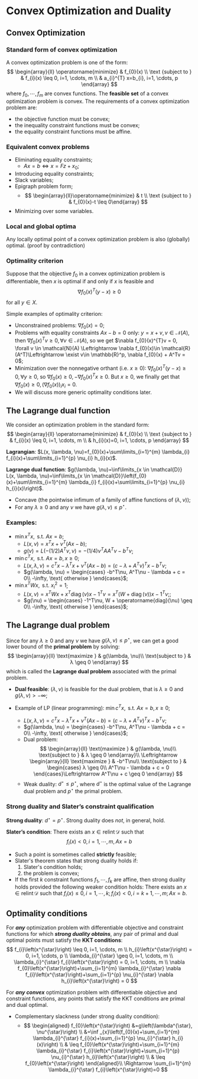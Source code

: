 # Convex Optimization and Duality

## Convex Optimization

### Standard form of convex optimization

A convex optimization problem is one of the form:
$$
\begin{array}{ll}
\operatorname{minimize} & f_{0}(x) \\
\text {subject to } & f_{i}(x) \leq 0,  i=1, \cdots, m \\
& a_{i}^{T} x=b_{i},  i=1, \cdots, p
\end{array}
$$
where $f_0, \cdots, f_m$ are convex functions. The **feasible set** of a convex optimization problem is convex. The requirements of a convex optimization problem are:

- the objective function must be convex;
- the inequality constraint functions must be convex;
- the equality constraint functions must be affine.

### Equivalent convex problems

- Eliminating equality constraints;
  - $Ax = b \Leftrightarrow x = Fz + x_0$;
- Introducing equality constraints;
- Slack variables;
- Epigraph problem form;
  - $$
    \begin{array}{ll}\operatorname{minimize} & t \\
    \text {subject to } & f_{0}(x)-t \leq 0\end{array}
    $$
- Minimizing over some variables.

### Local and global optima

Any locally optimal point of a convex optimization problem is also (globally) optimal. (proof by contradiction)

### Optimality criterion

Suppose that the objective $f_0$ in a convex optimization problem is differentiable, then $x$ is optimal if and only if $x$ is feasible and
$$
\nabla f_{0}(x)^{T}(y-x) \geq 0
$$
for all $y \in X$.

Simple examples of optimality criterion:
- Unconstrained problems: $\nabla f_{0}(x) = 0$;
- Problems with equality constraints $Ax - b = 0$ only: $y = x + v, v \in \mathcal{N}(A)$, then $\nabla f_{0}(x)^{T}v \geq 0, \forall v \in \mathcal{N}(A)$, so we get $\nabla f_{0}(x)^{T}v = 0, \forall v \in \mathcal{N}(A) \Leftrightarrow \nabla f_{0}(x)\in \mathcal{R}(A^T)\Leftrightarrow \exist v\in \mathbb{R}^p, \nabla f_{0}(x) + A^Tv = 0$;
- Minimization over the nonnegative orthant (i.e. $x\geq 0$): $\nabla f_{0}(x)^{T}(y-x) \geq 0, \forall y \geq 0$, so $\nabla f_{0}(x)\geq 0, -\nabla f_{0}(x)^{T}x \geq 0$. But $x\geq 0$, we finally get that $\nabla f_{0}(x)\geq 0, (\nabla f_{0}(x))_ix_i = 0$.
- We will discuss more generic optimality conditions later.

## The Lagrange dual function

We consider an optimization problem in the standard form:
$$
\begin{array}{ll}
\operatorname{minimize} & f_{0}(x) \\
\text {subject to } & f_{i}(x) \leq 0,  i=1, \cdots, m \\
& h_{i}(x)=0,  i=1, \cdots, p
\end{array}
$$

**Lagrangian**: $L(x, \lambda, \nu)=f_{0}(x)+\sum\limits_{i=1}^{m} \lambda_{i} f_{i}(x)+\sum\limits_{i=1}^{p} \nu_{i} h_{i}(x)$.

**Lagrange dual function**: $g(\lambda, \nu)=\inf\limits_{x \in \mathcal{D}} L(x, \lambda, \nu)=\inf\limits_{x \in \mathcal{D}}\left(f_{0}(x)+\sum\limits_{i=1}^{m} \lambda_{i} f_{i}(x)+\sum\limits_{i=1}^{p} \nu_{i} h_{i}(x)\right)$.
  - Concave (the pointwise infimum of a family of affine functions of $(\lambda,\nu)$);
  - For any $\lambda \geq 0$ and any $\nu$ we have $g(\lambda, \nu) \leq p^{\star}$.

### Examples:
- $\min x^Tx, \text{ s.t. } Ax = b$;
  - $L(x, \nu) = x^Tx + \nu^T(Ax - b)$;
  - $g(\nu) = L(-(1/2)A^T\nu, \nu) = -(1/4)\nu^TAA^T\nu - b^T\nu$;
- $\min c^Tx, \text{ s.t. } Ax = b, x\geq 0$;
  - $L(x, \lambda, \nu) = c^Tx - \lambda^T x + \nu^T(Ax - b) = (c- \lambda + A^T\nu)^Tx - b^T\nu$;
  - $g(\lambda, \nu) = \begin{cases}
      -b^T\nu, A^T\nu - \lambda + c = 0\\
      -\infty, \text{ otherwise }
    \end{cases}$;
- $\min x^TWx, \text{ s.t. } x_i^2 = 1$;
  - $L(x, \nu) = x^TWx + x^T\operatorname{diag}(\nu)x - 1^T\nu = x^T(W + \operatorname{diag}(\nu))x - 1^T\nu$;;
  - $g(\nu) = \begin{cases}
      -1^T\nu, W + \operatorname{diag}(\nu) \geq 0\\
      -\infty, \text{ otherwise }
    \end{cases}$;

## The Lagrange dual problem

Since for any $\lambda \geq 0$ and any $\nu$ we have $g(\lambda, \nu) \leq p^{\star}$, we can get a good lower bound of the **primal problem** by solving:
$$
\begin{array}{ll}
\text{maximize } & g(\lambda, \nu)\\
\text{subject to } & λ \geq 0
\end{array}
$$
which is called the **Lagrange dual problem** associated with the primal problem.

- **Dual feasible**: $(\lambda, \nu)$ is feasible for the dual problem, that is  $\lambda \geq 0$ and $g(\lambda, \nu) > −\infty$;

- Example of LP (linear programming): $\min c^Tx, \text{ s.t. } Ax = b, x\geq 0$;
  - $L(x, \lambda, \nu) = c^Tx - \lambda^T x + \nu^T(Ax - b) = (c- \lambda + A^T\nu)^Tx - b^T\nu$;
  - $g(\lambda, \nu) = \begin{cases}
      -b^T\nu, A^T\nu - \lambda + c = 0\\
      -\infty, \text{ otherwise }
    \end{cases}$;
  - Dual problem: 
    $$
    \begin{array}{ll}
    \text{maximize } & g(\lambda, \nu)\\
    \text{subject to } & λ \geq 0
    \end{array}\\
    \Leftrightarrow
    \begin{array}{ll}
    \text{maximize } & -b^T\nu\\
    \text{subject to } & \begin{cases}
        λ \geq 0\\
        A^T\nu - \lambda + c = 0
    \end{cases}\Leftrightarrow A^T\nu + c \geq 0
    \end{array}
    $$
  - Weak duality: $d^{\star} \leq p^{\star}$, where $d^{\star}$ is the optimal value of the Lagrange dual problem and $p^{\star}$ the primal problem.

### Strong duality and Slater’s constraint qualification

**Strong duality**: $d^{\star} = p^{\star}$. Strong duality does *not*, in general, hold.

**Slater’s condition**: There exists an $x \in \operatorname{relint} \mathcal{D}$ such that
$$
f_{i}(x)<0,  i=1, \cdots, m,  A x=b
$$
- Such a point is sometimes called **strictly** feasible;
- Slater's theorem states that strong duality holds if:
  1. Slater's condition holds;
  2. the problem is convex;
- If the first $k$ constraint functions $f_{1}, \cdots, f_{k}$ are affine, then strong duality holds provided the following weaker condition holds: There exists an $x \in \operatorname{relint} \mathcal{D}$ such that $f_{i}(x) \leq 0, i=1, \cdots, k; f_{i}(x)<0, i=k+1, \cdots, m; Ax=b$.

## Optimality conditions

For ***any*** optimization problem with differentiable objective and
constraint functions for which ***strong duality obtains***, any pair of primal and dual optimal points must satisfy the **KKT conditions**:
$$
f_{i}\left(x^{\star}\right) \leq 0, i=1, \cdots, m \\
h_{i}\left(x^{\star}\right) = 0, i=1, \cdots, p \\
\lambda_{i}^{\star}  \geq 0, i=1, \cdots, m \\
\lambda_{i}^{\star} f_{i}\left(x^{\star}\right) = 0, i=1, \cdots, m \\
\nabla f_{0}\left(x^{\star}\right)+\sum_{i=1}^{m} \lambda_{i}^{\star} \nabla f_{i}\left(x^{\star}\right)+\sum_{i=1}^{p} \nu_{i}^{\star} \nabla h_{i}\left(x^{\star}\right) = 0
$$

For ***any convex*** optimization problem with differentiable objective and constraint functions, any points that satisfy the KKT conditions are primal and dual optimal.

- Complementary slackness (under strong duality condition): 
  - $$
    \begin{aligned}
    f_{0}\left(x^{\star}\right) &=g\left(\lambda^{\star}, \nu^{\star}\right) \\
    &=\inf _{x}\left(f_{0}(x)+\sum_{i=1}^{m} \lambda_{i}^{\star} f_{i}(x)+\sum_{i=1}^{p} \nu_{i}^{\star} h_{i}(x)\right) \\
    & \leq f_{0}\left(x^{\star}\right)+\sum_{i=1}^{m} \lambda_{i}^{\star} f_{i}\left(x^{\star}\right)+\sum_{i=1}^{p} \nu_{i}^{\star} h_{i}\left(x^{\star}\right) \\
    & \leq f_{0}\left(x^{\star}\right)
    \end{aligned}\\
    \Rightarrow \sum_{i=1}^{m} \lambda_{i}^{\star} f_{i}\left(x^{\star}\right)=0
    $$